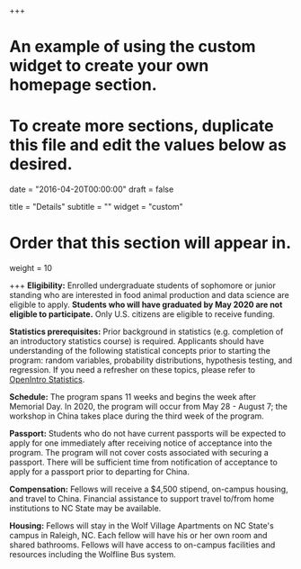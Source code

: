 +++
# An example of using the custom widget to create your own homepage section.
# To create more sections, duplicate this file and edit the values below as desired.

date = "2016-04-20T00:00:00"
draft = false

title = "Details"
subtitle = ""
widget = "custom"

# Order that this section will appear in.
weight = 10

+++
**Eligibility:** Enrolled undergraduate students of sophomore or junior standing who are interested in food animal production and data science are eligible to apply. **Students who will have graduated by May 2020 are not eligible to participate.** Only U.S. citizens are eligible to receive funding. 

**Statistics prerequisites:** Prior background in statistics (e.g. completion of an introductory statistics course) is required. Applicants should have understanding of the following statistical concepts prior to starting the program: random variables, probability distributions, hypothesis testing, and regression. If you need a refresher on these topics, please refer to [OpenIntro Statistics](https://leanpub.com/openintro-statistics). 

**Schedule:** The program spans 11 weeks and begins the week after Memorial Day. In 2020, the program will occur from May 28 - August 7; the workshop in China takes place during the third week of the program. 

**Passport:** Students who do not have current passports will be expected to apply for one immediately after receiving notice of acceptance into the program. The program will not cover costs associated with securing a passport. There will be sufficient time from notification of acceptance to apply for a passport prior to departing for China.

**Compensation:** Fellows will receive a $4,500 stipend, on-campus housing, and travel to China. Financial assistance to support travel to/from home institutions to NC State may be available.

**Housing:** Fellows will stay in the Wolf Village Apartments on NC State's campus in Raleigh, NC. Each fellow will have his or her own room and shared bathrooms. Fellows will have access to on-campus facilities and resources including the Wolfline Bus system.  